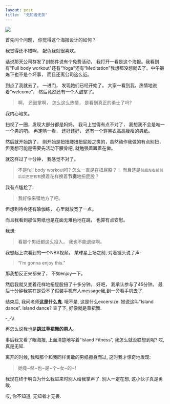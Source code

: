 ```yaml
---
layout: post
title:  "无知者无畏"
---
```


<img src="https://s3-us-west-1.amazonaws.com/blog.zurassic.com/20160117-Island-dance.jpg">

首先问个问题， 你觉得这个海报设计的如何？

我觉得还不错啊。 配色我就很喜欢。

话说那天公司群发了封邮件说有个免费活动， 我打开一看是这个海报。我看到有“Full body workout"还有“Yoga”还有“Meditation”我想都没想就去了。中午锻炼下也不是个坏事， 而且还离公司这么近。

到点了我就去了。 一进门， 发现她们已经开始了。 大家一看到我，热情地说着“welcome”， 然后竟然还有一个人鼓掌了。

> 啊， 还鼓掌啊， 怎么这么热情， 是看到真正的勇士了吗?

我内心暗笑。

扫视了一圈，发现大部分都是妈妈， 我马上觉得有点不对了， 我想我不会是唯一一个男的吧。
再定睛一看， 还好还好， 还有一个穿黑衣高高瘦瘦的男纸。

然后就开始跳了。 刚开始是扭扭腰扭扭屁股之类的，虽然动作我做的有点别扭，但我想可能是需要先活动下腰骨吧, 就勉强着跟着在做。

就这样过了十分钟， 我感觉不对了。

> 不是full body workout吗? 
> 怎么一直是在扭屁股？！
> 而且还是`前后左右前前后后左左右右`换着花样换着**节奏**地扭屁股？

我有点尴尬了:

> 我好像来错地方了吧。

但想到待会还有瑜伽练， 心里就放宽了一点。

而且我看到那位男纸也是在面无难色地在跳， 也算有点安慰。

我想: 
> 看那个男纸都这么投入， 我也不能退缩啊。

我想起上次看到的一个NBA视频， 某球星上场之前, 对着镜头说了声: 

> “I’m gonna enjoy this."

那我想反正来都来了， 不如enjoy一下。

然后我就又变着花样地扭屁股扭了十多分钟。
好吧， 我承认参与了45分钟。 最后十分钟我实在是受不了假装手机有人message我,到一旁看手机去了.

结束后, 我问老师**这是什么鬼**. 哦不是, 这是什么excersize. 她说这叫"Island dance”. 
Island dance? 查了下, 好像就是草裙舞.

-_-\\\\

再怎么说我也是**跳过草裙舞的男人**。

事后我又看了眼海报, 上面清楚地写着”Island Fitness”, 我怎么就没联想到呢? 哎, 真是无知.

离开的时候, 我和那个和我同样勇敢的男纸擦身而过, 这时我才惊奇地发现:

> 她竟~然~也~是~个~女~的~!

我现在终于明白为什么我进来时别人给我掌声了. 别人一定在想, 这小伙子真是勇敢.

哎, 你不知道, 无知者才无畏.




